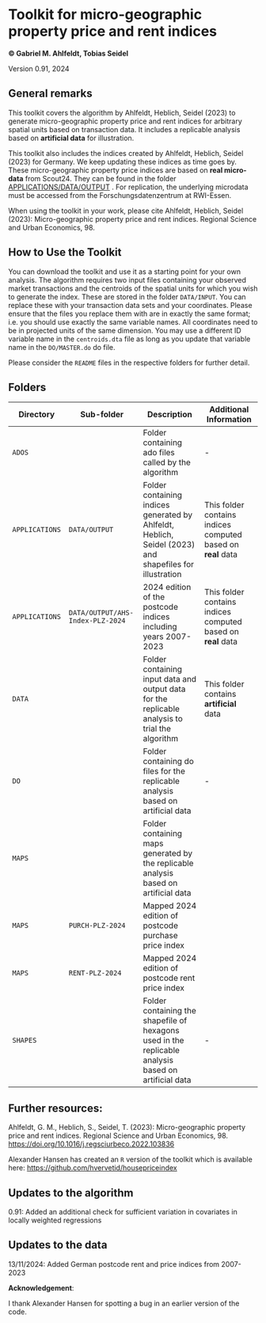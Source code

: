 # Toolkit for micro-geographic property price and rent indices 

**© Gabriel M. Ahlfeldt, Tobias Seidel**

Version 0.91, 2024

## General remarks

This toolkit covers the algorithm by Ahlfeldt, Heblich, Seidel (2023) to generate micro-geographic property price and rent indices for arbitrary spatial units based on transaction data. It includes a replicable analysis based on **artificial data** for illustration. 

This toolkit also includes the indices created by Ahlfeldt, Heblich, Seidel (2023) for Germany. We keep updating these indices as time goes by. These micro-geographic property price indices are based on **real micro-data** from Scout24. They can be found in the folder [APPLICATIONS/DATA/OUTPUT](https://github.com/Ahlfeldt/AHS2023-toolkit/tree/main/APPLICATIONS/DATA/OUTPUT)
. For replication, the underlying microdata must be accessed from the Forschungsdatenzentrum at RWI-Essen. 

When using the toolkit in your work, please cite Ahlfeldt, Heblich, Seidel (2023): Micro-geographic property price and rent indices. Regional Science and Urban Economics, 98.

## How to Use the Toolkit

You can download the toolkit and use it as a starting point for your own analysis. The algorithm requires two input files containing your observed market transactions and the centroids of the spatial units for which you wish to generate the index. These are stored in the folder `DATA/INPUT`. You can replace these with your transaction data sets and your coordinates. Please ensure that the files you replace them with are in exactly the same format; i.e. you should use exactly the same variable names. All coordinates need to be in projected units of the same dimension. You may use a different ID variable name in the `centroids.dta` file as long as you update that variable name in the `DO/MASTER.do` do file.  

Please consider the `README` files in the respective folders for further detail.

## Folders

| Directory | Sub-folder | Description  | Additional Information |
| ------------- | ------ | --- | --- |
| `ADOS` | | Folder containing ado files called by the algorithm | -|
| `APPLICATIONS` | `DATA/OUTPUT` | Folder containing indices generated by Ahlfeldt, Heblich, Seidel (2023) and shapefiles for illustration | This folder contains indices computed based on **real** data |
| `APPLICATIONS` |  `DATA/OUTPUT/AHS-Index-PLZ-2024` | 2024 edition of the postcode indices including years 2007-2023 | This folder contains indices computed based on **real** data |
| `DATA` |  | Folder containing input data and output data for the replicable analysis to trial the algorithm | This folder contains **artificial** data  |
| `DO` |  | Folder containing do files for the replicable analysis based on artificial data |- |
| `MAPS` |  | Folder containing maps generated by the replicable analysis based on artificial data |  |
| `MAPS` | `PURCH-PLZ-2024` | Mapped 2024 edition of postcode purchase price index |  |
| `MAPS` | `RENT-PLZ-2024` | Mapped 2024 edition of postcode rent price index |  |
| `SHAPES` |  | Folder containing the shapefile of hexagons used in the replicable analysis based on artificial data |- |

## Further resources:

Ahlfeldt, G. M., Heblich, S., Seidel, T. (2023): Micro-geographic property price and rent indices. Regional Science and Urban Economics, 98. https://doi.org/10.1016/j.regsciurbeco.2022.103836

Alexander Hansen has created an `R` version of the toolkit which is available here: https://github.com/hvervetid/housepriceindex

## Updates to the algorithm

0.91: Added an additional check for sufficient variation in covariates in locally weighted regressions 

## Updates to the data
13/11/2024: Added German postcode rent and price indices from 2007-2023

**Acknowledgement**: 

I thank Alexander Hansen for spotting a bug in an earlier version of the code.
